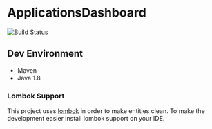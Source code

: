 # ApplicationsDashboard

[![Build Status](https://travis-ci.org/72MiguelGomes/ApplicationsDashboard.svg?branch=master)](https://travis-ci.org/72MiguelGomes/ApplicationsDashboard)

## Dev Environment

- Maven
- Java 1.8

### Lombok Support

This project uses [lombok](https://projectlombok.org/) in order to make entities clean. To make the development easier install 
lombok support on your IDE.